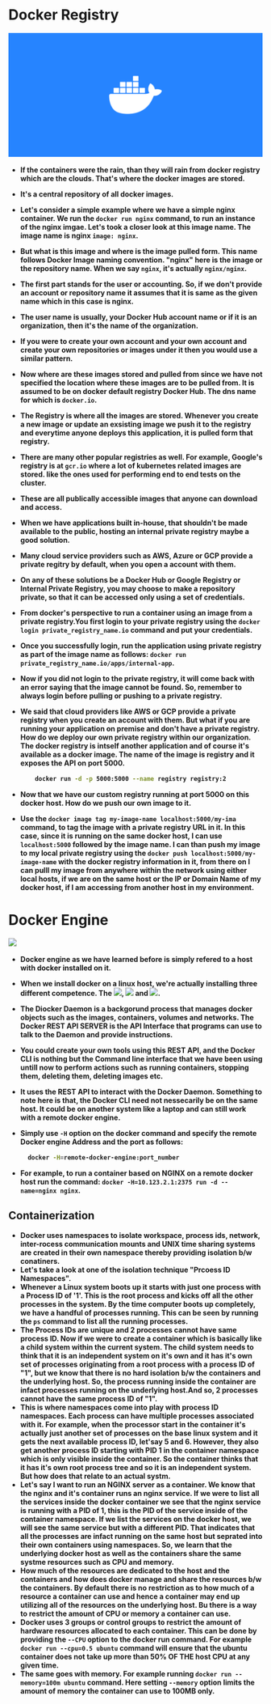<p align="justify">
<strong>

# Docker Registry

![](https://github.com/amandewatnitrr/docker-tutorial/blob/master/imgs/Docker1.png)

- If the containers were the rain, than they will rain from docker registry which are the clouds. That's where the docker images are stored.
- It's a central repository of all docker images.
- Let's consider a simple example where we have a simple nginx container. We run the `docker run nginx` command, to run an instance of the nginx imgae. Let's took a closer look at this image name. The image name is nginx `image: nginx`. 
- But what is this image and where is the image pulled form. This name follows Docker Image naming convention. "nginx" here is the image or the repository name. When we say `nginx`, it's actually `nginx/nginx`.
- The first part stands for the user or accounting. So, if we don't provide an account or repository name it assumes that it is same as the given name which in this case is nginx.
- The user name is usually, your Docker Hub account name or if it is an organization, then it's the name of the organization.
- If you were to create your own account and your own account and create your own repositories or images under it then you would use a similar pattern.
- Now where are these images stored and pulled from since we have not specified the location where these images are to be pulled from. It is assumed to be on docker default registry Docker Hub. The dns name for which is `docker.io`.
- The Registry is where all the images are stored. Whenever you create a new image or update an exsisting image we push it to the registry and everytime anyone deploys this application, it is pulled form that registry.
- There are many other popular registries as well. For example, Google's registry is at `gcr.io` where a lot of kubernetes  related images are stored. like the ones used for performing end to end tests on the cluster.
- These are all publically accessible images that anyone can download and access.
- When we have applications built in-house, that shouldn't be made available to the public, hosting an internal private registry maybe a good solution.
- Many cloud service providers such as AWS, Azure or GCP provide a private regitry by default, when you open a account with them.
- On any of these solutions be a Docker Hub or Google Registry or Internal Private Registry, you may choose to make a repository private, so that it can be accessed only using a set of credentials.
- From docker's perspective to run a container using an image from a private registry.You first login to your private registry using the `docker login private_registry_name.io` command and put your credentials.
- Once you successfully login, run the application using private registry as part of the image name as follows: `docker run private_registry_name.io/apps/internal-app`.
- Now if you did not login to the private registry, it will come back with an error saying that the image cannot be found. So, remember to always login before pulling or pushing to a private registry.
- We said that cloud providers like AWS or GCP provide a private registry when you create an account with them. But what if you are running your application on premise and don't have a private registry. How do we deploy our own private registry within our organization. The docker registry is intself another application and of course it's available as a docker image. The name of the image is registry and it exposes the API on port 5000.

    ```bash
        docker run -d -p 5000:5000 --name registry registry:2
    ```

- Now that we have our custom registry running at port 5000 on this docker host. How do we push our own image to it.
- Use the `docker image tag my-image-name localhost:5000/my-ima` command, to tag the image with a private registry URL in it. In this case, since it is running on the same docker host, I can use `localhost:5000` followed by the image name. I can than push my image to my local private registry using the `docker push localhost:5000/my-image-name` with the docker registry information in it, from there on I can pulll my image from anywhere within the network using either local hosts, if we are on the same host or the IP or Domain Name of my docker host, if I am accessing from another host in my environment.

# Docker Engine

![](https://github.com/amandewatnitrr/docker-tutorial/blob/master/imgs/Docker4.png)

- Docker engine as we have learned before is simply refered to a host with docker installed on it.
- When we install docker on a linux host, we're actually installing three different competence. The <img src="https://img.shields.io/badge/Docker_Daemon-2496ED?style=plastic&logo=Docker&logoColor=white">, <img src="https://img.shields.io/badge/REST_API_SERVER-FF6C37?style=plastic&logo=POSTMAN&logoColor=white"> and <img src="https://img.shields.io/badge/Docker_CLI-2496ED?style=plastic&logo=Docker&logoColor=white">.
- The Diocker Daemon is a backgorund process that manages docker objects such as the images, containers, volumes and networks. The Docker REST API SERVER is the API Interface that programs can use to talk to the Daemon and provide instructions.
- You could create your own tools using this REST API, and the Docker CLI is nothing but the Command line interface that we have been using untill now to perform actions such as running containers, stopping them, deleting them, deleting images etc.
- It uses the REST API to interact with the Docker Daemon. Something to note here is that, the Docker CLI need not nessecarily be on the same host. It could be on another system like a laptop and can still work with a remote docker engine.
- Simply use `-H` option on the docker command and specify the remote Docker engine Address and the port as follows:
  
  ```bash
    docker -H=remote-docker-engine:port_number
  ```

- For example, to run a container based on NGINX on a remote docker host run the command: `docker -H=10.123.2.1:2375 run -d --name=nginx nginx`.

## Containerization

- Docker uses namespaces to isolate workspace, process ids, network, inter-rocess communication mounts and UNIX time sharing systems are created in their own namespace thereby providing isolation b/w conatiners.<br>
- Let's take a look at one of the isolation technique "Prcoess ID Namespaces".<br>
- Whenever a Linux system boots up it starts with just one process with a Process ID of '1'. This is the root process and kicks off all the other processes in the system. By the time computer boots up completely, we have a handful of processes running. This can be seen by running the `ps` command to list all the running processes.<br>
- The Process IDs are unique and 2 processes cannot have same process ID. Now if we were to create a container which is basically like a child system within the current system. The child system needs to think that it is an independent system on it's own and it has it's own set of processes originating from a root process with a process ID of "1", but we know that there is no hard isolation b/w the containers and the underlying host. So, the process running inside the container are infact processes running on the underlying host.And so, 2 processes cannot have the same process ID of "1".<br>
- This is where namespaces come into play with process ID namespaces. Each process can have multiple processes associated with it. For example, when the processor start in the container it's actually just another set of processes on the base linux system and it gets the next available process ID, let'say 5 and 6. However, they also get another process ID starting with PID 1 in the container namespace which is only visible inside the container. So the container thinks that it has it's own root process tree and so it is an independent system. But how does that relate to an actual systm.<br>
- Let's say I want to run an NGINX server as a container. We know that the nginx and it's container runs an nginx service. If we were to list all the services inside the docker container we see that the nginx service is running with a PID of 1, this is the PID of the service inside of the container namespace. If we list the services on the docker host, we will see the same service but with a different PID. That indicates that all the processes are infact running on the same host but seprated into their own containers using namespaces. So, we learn that the underlying docker host as well as the containers share the same systme resources such as CPU and memory.<br>
- How much of the resources are dedicated to the host and the containers and how does docker manage and share the resources b/w the containers. By default there is no restriction as to how much of a resource a container can use and hence a container may end up utilizing all of the resources on the underlying host. Bu there is a way to restrict the amount of CPU or memory a container can use.<br>
- Docker uses 3 groups or control groups to restrict the amount of hardware resources allocated to each container. This can be done by providing the `--CPU` option to the docker run command. For example `docker run --cpu=0.5 ubuntu` command will ensure that the ubuntu container does not take up more than 50% OF THE host CPU at any given time. <br>
- The same goes with memory. For example running `docker run --memory=100m ubuntu` command. Here setting `--memory` option limits the amount of memory the container can use to 100MB only.


</strong>
</p>
